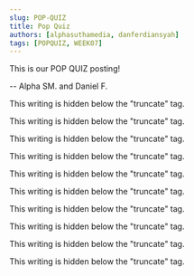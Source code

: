 ```yaml
---
slug: POP-QUIZ
title: Pop Quiz
authors: [alphasuthamedia, danferdiansyah]
tags: [POPQUIZ, WEEK07]
---
```


This is our POP QUIZ posting!

-- Alpha SM. and Daniel F.

<!--truncate-->

This writing is hidden below the "truncate" tag.

This writing is hidden below the "truncate" tag.

This writing is hidden below the "truncate" tag.

This writing is hidden below the "truncate" tag.

This writing is hidden below the "truncate" tag.

This writing is hidden below the "truncate" tag.

This writing is hidden below the "truncate" tag.

This writing is hidden below the "truncate" tag.

This writing is hidden below the "truncate" tag.

This writing is hidden below the "truncate" tag.
